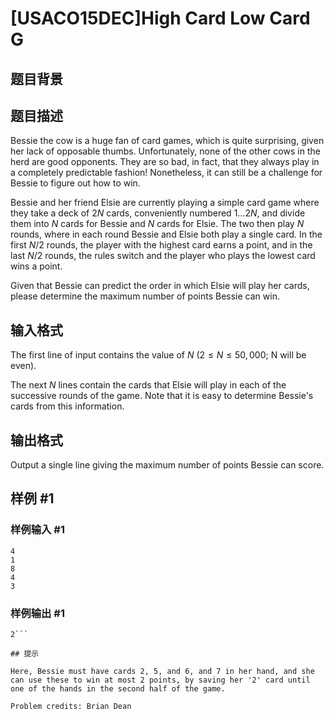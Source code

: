 # [USACO15DEC]High Card Low Card G

## 题目背景



## 题目描述

Bessie the cow is a huge fan of card games, which is quite surprising, given her lack of opposable thumbs. Unfortunately, none of the other cows in the herd are good opponents. They are so bad, in fact, that they always play in a completely predictable fashion! Nonetheless, it can still be a challenge for Bessie to figure out how to win.

Bessie and her friend Elsie are currently playing a simple card game where they take a deck of $2N$ cards, conveniently numbered $1…2N$, and divide them into $N$ cards for Bessie and $N$ cards for Elsie. The two then play $N$ rounds, where in each round Bessie and Elsie both play a single card. In the first $N/2$ rounds, the player with the highest card earns a point, and in the last $N/2$ rounds, the rules switch and the player who plays the lowest card wins a point.

Given that Bessie can predict the order in which Elsie will play her cards, please determine the maximum number of points Bessie can win. 

## 输入格式

The first line of input contains the value of $N$ ($2 ≤ N ≤ 50,000$; N will be even).

The next $N$ lines contain the cards that Elsie will play in each of the successive rounds of the game. Note that it is easy to determine Bessie's cards from this information. 

## 输出格式

 Output a single line giving the maximum number of points Bessie can score. 

## 样例 #1

### 样例输入 #1
```
4
1
8
4
3
```

### 样例输出 #1

```
2```

## 提示

Here, Bessie must have cards 2, 5, and 6, and 7 in her hand, and she can use these to win at most 2 points, by saving her '2' card until one of the hands in the second half of the game.

Problem credits: Brian Dean 
